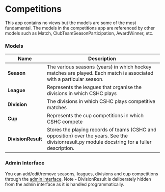 # Competitions

This app contains no views but the models are some of the most fundamental. The models in the competitions app are referenced by other models such as Match, ClubTeamSeasonParticipation, AwardWinner, etc.

### Models

|Name                       | Description  |
|---------------------------|----------------
|**Season**                 |The various seasons (years) in which hockey matches are played. Each match is associated with a particular season.|
|**League**                 |Represents the leagues that organise the divisions in which CSHC plays|
|**Division**               |The divisions in which CSHC plays competitive matches|
|**Cup**                    |Represents the cup competitions in which CSHC compete|
|**DivisionResult**         |Stores the playing records of teams (CSHC and opposition) over the years. See the divisionresult.py module docstring for a fuller description.|

### Admin Interface

You can add/edit/remove seasons, leagues, divisions and cup competitions through the [admin interface](//www.cambridgesouthhockeyclub.co.uk/admin/competitions/). Note - DivisionResult is deliberately hidden from the admin interface as it is handled programmatically.
